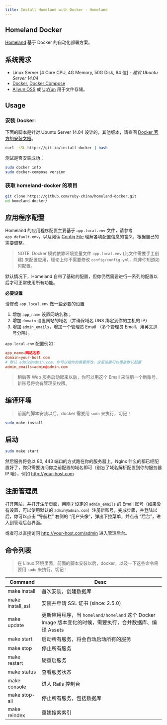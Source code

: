 ```yaml
---
title: Install Homeland with Docker - Homeland
---
```


Homeland Docker
-----------------

[Homeland](http://gethomeland.com) 基于 Docker 的自动化部署方案。

## 系统需求

- Linux Server [4 Core CPU, 4G Memory, 50G Disk, 64 位] - _建议 Ubuntu Server 14.04_
- [Docker](https://www.docker.com/), [Docker Compose](https://docs.docker.com/compose/)
- [Aliyun OSS](https://www.aliyun.com/product/oss) 或 [UpYun](https://www.upyun.com) 用于文件存储。

## Usage

### 安装 Docker:

下面的脚本是针对 Ubuntu Server 14.04 设计的，其他版本，请查阅 [Docker 官方的安装文档](https://docker.github.io/engine/installation/linux/)。

```bash
curl -sSL https://git.io/install-docker | bash
```

测试是否安装成功：

```bash
sudo docker info
sudo docker-compose version
```

### 获取 homeland-docker 的项目

```bash
git clone https://github.com/ruby-china/homeland-docker.git
cd homeland-docker/
```

## 应用程序配置

Homeland 的应用程序配置主要基于 `app.local.env` 文件，请参考 `app.default.env`，以及阅读 [Config File](/docs/configuration/config-file/) 理解各项配置信息的含义，根据自己的需要调整。

> NOTE: Docker 模式依靠环境变量文件 `app.local.env` (此文件需要手工创建) 来配置应用，理论上你不需要修改 `config/config.yml`，除非你知道如何配置。

默认情况下，Homeland 自带了基础的配置，但你仍然需要进行一系列的配置以后才可正常使用所有功能。

**必要设置**

请修改 `app.local.env` 做一些必要的设置

1. 增加 `app_name` 设置网站名称；
2. 增加 `domain` 设置网站的域名（并确保域名 DNS 绑定到你的主机的 IP）
3. 增加 `admin_emails`，增加一个管理员 Email （多个管理员 Email，用英文逗号分隔）。

`app.local.env` 配置例如：

```conf
app_name=网站名称
domain=your-host.com
# 默认 admin@admin.com，你可以按你的需要修改，这里设置可以覆盖默认配置
admin_emails=admin@admin.com
```

> 稍后等 Web 服务启动起来以后，你可以用这个 Email 来注册一个新账号，新账号将会有管理员权限。


## 编译环境

> 前面的脚本安装以后，docker 需要用 `sudo` 来执行，切记！

```bash
sudo make install
```

## 启动

```bash
sudo make start
```

然后服务将会以 80, 443 端口的方式跑在你的服务器上，Nginx 什么的都已经配置好了，你只需要访问你之前配置的域名即可（别忘了域名解析配置到你的服务器 IP 哦），例如 http://your-host.com

## 注册管理员

打开网站，并打开注册页面，用刚才设定的 `admin_emails` 的 Email 账号（如果没有设置，可以使用默认的 `admin@admin.com`）注册新账号，完成步骤，并登陆以后，你可以点击 “导航栏” 右侧的 “用户头像”，弹出下拉菜单，并点击 “后台”，进入到管理后台界面。

或者可以直接访问 http://your-host.com/admin 进入管理后台。

## 命令列表

> 在 Linux 环境里面，前面的脚本安装以后，docker，以及一下这些命令需要用 `sudo` 来执行，切记！

| Command | Desc |
|---------|------|
| make install | 首次安装，创建数据库 |
| make install_ssl | 安装并申请 SSL 证书 (since: 2.5.0) |
| make update | 更新应用程序，当 `homeland/homeland` 这个 Docker Image 版本变化的时候，需要执行，合并数据库、编译 Assets |
| make start | 启动所有服务，将会自动启动所有的服务 |
| make stop | 停止所有服务 |
| make restart | 硬重启服务 |
| make status | 查看服务状态 |
| make console | 进入 Rails 控制台 |
| make stop-all | 停止所有服务，包括数据库 |
| make reindex | 重建搜索索引 |
